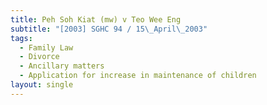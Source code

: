 ```yaml
---
title: Peh Soh Kiat (mw) v Teo Wee Eng
subtitle: "[2003] SGHC 94 / 15\_April\_2003"
tags:
  - Family Law
  - Divorce
  - Ancillary matters
  - Application for increase in maintenance of children
layout: single
---
```


